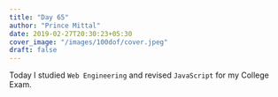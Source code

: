 ```yaml
---
title: "Day 65"
author: "Prince Mittal"
date: 2019-02-27T20:30:23+05:30
cover_image: "/images/100dof/cover.jpeg"
draft: false
---
```


Today I studied `Web Engineering` and revised `JavaScript` for my College Exam. 